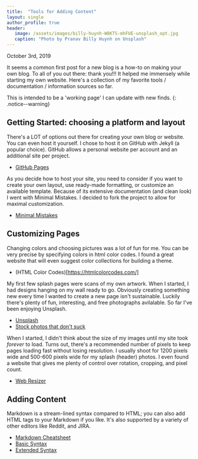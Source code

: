 ```yaml
---
title:  "Tools for Adding Content"
layout: single
author_profile: true
header:
   image: /assets/images/billy-huynh-W8KTS-mhFUE-unsplash_opt.jpg
   caption: "Photo by Pranav Billy Huynh on Unsplash"
---
```


October 3rd, 2019

It seems a common first post for a new blog is a how-to on making your own blog. To all of you out there: thank you!!! It helped me immensely while starting my own website. Here's a collection of my favorite tools / documentation / information sources so far.

This is intended to be a 'working page' I can update with new finds.
{: .notice--warning}

## Getting Started: choosing a platform and layout

There's a LOT of options out there for creating your own blog or website. You can even host it yourself. I chose to host it on GitHub with Jekyll (a popular choice). GitHub allows a personal website per account and an additional site per project.
- [GitHub Pages](https://pages.github.com/)

As you decide how to host your site, you need to consider if you want to create your own layout, use ready-made formatting, or customize an available template. Because of its extensive documentation (and clean look) I went with Minimal Mistakes. I decided to fork the project to allow for maximal customization.
- [Minimal Mistakes](https://mmistakes.github.io/minimal-mistakes/)

## Customizing Pages

Changing colors and choosing pictures was a lot of fun for me. You can be very precise by specifying colors in html color codes. I found a great website that will even suggest color collections for building a theme.
- (HTML Color Codes)[https://htmlcolorcodes.com/]

My first few splash pages were scans of my own artwork. When I started, I had designs hanging on my wall ready to go. Obviously creating something new every time I wanted to create a new page isn't sustainable. Luckily there's plenty of fun, interesting, and free photographs avilalable. So far I've been enjoying Unsplash.
- [Unsplash](https://unsplash.com/)
- [Stock photos that don't suck](https://medium.com/@dustin/stock-photos-that-dont-suck-62ae4bcbe01b)

When I started, I didn't think about the size of my images until my site took _forever_ to load. Turns out, there's a recommended number of pixels to keep pages loading fast without losing resolution. I usually shoot for 1200 pixels wide and 500-600 pixels wide for my splash (header) photos. I even found a website that gives me plenty of control over rotation, cropping, and pixel count.
- [Web Resizer](http://webresizer.com/resizer/)

## Adding Content

Markdown is a stream-lined syntax compared to HTML; you can also add HTML tags to your Markdown if you like. It's also supported by a variety of other editors like Reddit, and JIRA. 
- [Markdown Cheatsheet](https://github.com/adam-p/markdown-here/wiki/Markdown-Cheatsheet)
- [Basic Syntax](https://www.markdownguide.org/basic-syntax/)
- [Extended Syntax](https://www.markdownguide.org/extended-syntax/)

